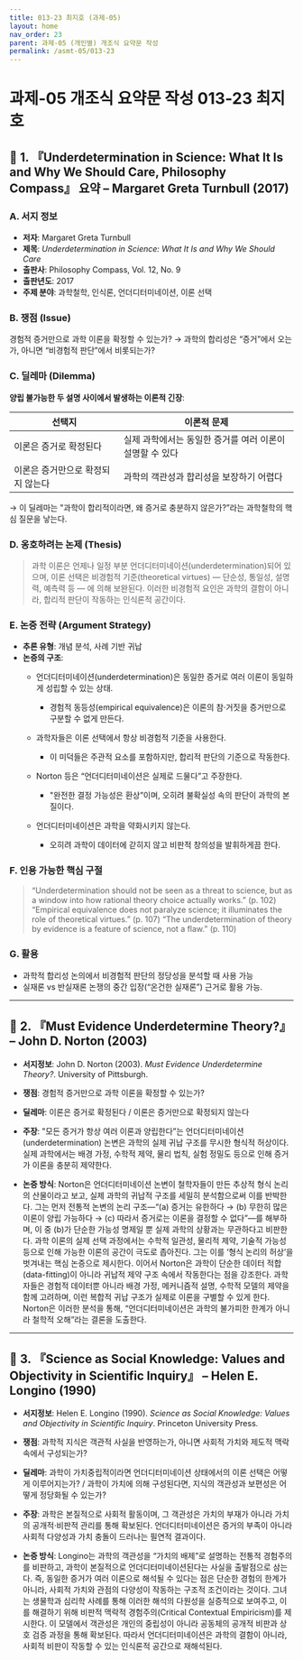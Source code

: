 ```yaml
---
title: 013-23 최지호 (과제-05)
layout: home
nav_order: 23
parent: 과제-05 (개인별) 개조식 요약문 작성
permalink: /asmt-05/013-23
---
```


# 과제-05 개조식 요약문 작성 013-23 최지호 

## 📘 1. 『Underdetermination in Science: What It Is and Why We Should Care, Philosophy Compass』 요약 – Margaret Greta Turnbull (2017)
### A. 서지 정보  
- **저자**: Margaret Greta Turnbull
- **제목**: *Underdetermination in Science: What It Is and Why We Should Care*  
- **출판사**: Philosophy Compass, Vol. 12, No. 9  
- **출판년도**: 2017  
- **주제 분야**: 과학철학, 인식론, 언더디터미네이션, 이론 선택


### B. 쟁점 (Issue)  
경험적 증거만으로 과학 이론을 확정할 수 있는가?
→ 과학의 합리성은 “증거”에서 오는가, 아니면 “비경험적 판단”에서 비롯되는가?


### C. 딜레마 (Dilemma)  
**양립 불가능한 두 설명 사이에서 발생하는 이론적 긴장**:

| 선택지 | 이론적 문제 |
|--------|-------------|
| 이론은 증거로 확정된다 | 실제 과학에서는 동일한 증거를 여러 이론이 설명할 수 있다 |
| 이론은 증거만으로 확정되지 않는다 | 과학의 객관성과 합리성을 보장하기 어렵다 |

→ 이 딜레마는 "과학이 합리적이라면, 왜 증거로 충분하지 않은가?”라는 과학철학의 핵심 질문을 낳는다.


### D. 옹호하려는 논제 (Thesis)  
> 과학 이론은 언제나 일정 부분 언더디터미네이션(underdetermination)되어 있으며, 이론 선택은 비경험적 기준(theoretical virtues) — 단순성, 통일성, 설명력, 예측력 등 — 에 의해 보완된다. 이러한 비경험적 요인은 과학의 결함이 아니라, 합리적 판단이 작동하는 인식론적 공간이다.

### E. 논증 전략 (Argument Strategy)  
- **추론 유형**: 개념 분석, 사례 기반 귀납 
- **논증의 구조**:
  - 언더디터미네이션(underdetermination)은 동일한 증거로 여러 이론이 동일하게 성립할 수 있는 상태.
    - 경험적 동등성(empirical equivalence)은 이론의 참·거짓을 증거만으로 구분할 수 없게 만든다.
  - 과학자들은 이론 선택에서 항상 비경험적 기준을 사용한다.
    - 이 미덕들은 주관적 요소를 포함하지만, 합리적 판단의 기준으로 작동한다.
  - Norton 등은 “언더디터미네이션은 실제로 드물다”고 주장한다.
	  - "완전한 결정 가능성은 환상”이며, 오히려 불확실성 속의 판단이 과학의 본질이다.

  - 언더디터미네이션은 과학을 약화시키지 않는다.
    - 오히려 과학이 데이터에 갇히지 않고 비판적 창의성을 발휘하게끔 한다.


### F. 인용 가능한 핵심 구절
> “Underdetermination should not be seen as a threat to science, but as a window into how rational theory choice actually works.” (p. 102)
> “Empirical equivalence does not paralyze science; it illuminates the role of theoretical virtues.” (p. 107)
> “The underdetermination of theory by evidence is a feature of science, not a flaw.” (p. 110)


### G. 활용
- 과학적 합리성 논의에서 비경험적 판단의 정당성을 분석할 때 사용 가능  
- 실재론 vs 반실재론 논쟁의 중간 입장(“온건한 실재론”) 근거로 활용 가능.  

---

## 📘 2. 『Must Evidence Underdetermine Theory?』 – John D. Norton (2003)

- **서지정보**: John D. Norton (2003). *Must Evidence Underdetermine Theory?*. University of Pittsburgh.

- **쟁점**: 경험적 증거만으로 과학 이론을 확정할 수 있는가?
- **딜레마**: 이론은 증거로 확정된다 / 이론은 증거만으로 확정되지 않는다 
- **주장**: "모든 증거가 항상 여러 이론과 양립한다”는 언더디터미네이션(underdetermination) 논변은 과학의 실제 귀납 구조를 무시한 형식적 허상이다. 실제 과학에서는 배경 가정, 수학적 제약, 물리 법칙, 실험 정밀도 등으로 인해 증거가 이론을 충분히 제약한다.
- **논증 방식**: Norton은 언더디터미네이션 논변이 철학자들이 만든 추상적 형식 논리의 산물이라고 보고, 실제 과학의 귀납적 구조를 세밀히 분석함으로써 이를 반박한다. 그는 먼저 전통적 논변의 논리 구조—“(a) 증거는 유한하다 → (b) 무한히 많은 이론이 양립 가능하다 → (c) 따라서 증거로는 이론을 결정할 수 없다”—를 해부하며, 이 중 (b)가 단순한 가능성 명제일 뿐 실제 과학의 상황과는 무관하다고 비판한다. 과학 이론의 실제 선택 과정에서는 수학적 일관성, 물리적 제약, 기술적 가능성 등으로 인해 가능한 이론의 공간이 극도로 좁아진다. 그는 이를 ‘형식 논리의 허상’을 벗겨내는 핵심 논증으로 제시한다. 이어서 Norton은 과학이 단순한 데이터 적합(data-fitting)이 아니라 귀납적 제약 구조 속에서 작동한다는 점을 강조한다. 과학자들은 경험적 데이터뿐 아니라 배경 가정, 메커니즘적 설명, 수학적 모델의 제약을 함께 고려하며, 이런 복합적 귀납 구조가 실제로 이론을 구별할 수 있게 한다. Norton은 이러한 분석을 통해, “언더디터미네이션은 과학의 불가피한 한계가 아니라 철학적 오해”라는 결론을 도출한다.

---

## 📘 3. 『Science as Social Knowledge: Values and Objectivity in Scientific Inquiry』 –  Helen E. Longino (1990)

- **서지정보**: Helen E. Longino (1990). *Science as Social Knowledge: Values and Objectivity in Scientific Inquiry*. Princeton University Press.

- **쟁점**: 과학적 지식은 객관적 사실을 반영하는가, 아니면 사회적 가치와 제도적 맥락 속에서 구성되는가? 
- **딜레마**: 과학이 가치중립적이라면 언더디터미네이션 상태에서의 이론 선택은 어떻게 이루어지는가? / 과학이 가치에 의해 구성된다면, 지식의 객관성과 보편성은 어떻게 정당화될 수 있는가?
- **주장**: 과학은 본질적으로 사회적 활동이며, 그 객관성은 가치의 부재가 아니라 가치의 공개적·비판적 관리를 통해 확보된다. 언더디터미네이션은 증거의 부족이 아니라 사회적 다양성과 가치 충돌이 드러나는 필연적 결과이다.  
- **논증 방식**: Longino는 과학의 객관성을 “가치의 배제”로 설명하는 전통적 경험주의를 비판하고, 과학이 본질적으로 언더디터미네이션된다는 사실을 출발점으로 삼는다. 즉, 동일한 증거가 여러 이론으로 해석될 수 있다는 점은 단순한 경험의 한계가 아니라, 사회적 가치와 관점의 다양성이 작동하는 구조적 조건이라는 것이다. 그녀는 생물학과 심리학 사례를 통해 이러한 해석의 다원성을 실증적으로 보여주고, 이를 해결하기 위해 비판적 맥락적 경험주의(Critical Contextual Empiricism)를 제시한다. 이 모델에서 객관성은 개인의 중립성이 아니라 공동체의 공개적 비판과 상호 검증 과정을 통해 확보된다. 따라서 언더디터미네이션은 과학의 결함이 아니라, 사회적 비판이 작동할 수 있는 인식론적 공간으로 재해석된다.


